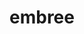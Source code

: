 ---
title: "embree"
layout: cache
categories: [package, develop]
meta: {"versions": ["3.13.5"], "compilers": ["gcc@=11.1.0"], "oss": ["ubuntu20.04"], "platforms": ["linux"], "targets": ["x86_64_v3"], "stacks": ["data-vis-sdk", "root"], "num_specs": 27, "num_specs_by_stack": {"data-vis-sdk": 27, "root": 27}}
spec_details: [{"hash": "7uocedwdzp2ynvqnkhk3fy5ss2vdisrh", "compiler": "gcc@=11.1.0", "versions": ["3.13.5"], "os": "ubuntu20.04", "platform": "linux", "target": "x86_64_v3", "variants": ["build_system=cmake", "build_type=Release", "generator=make", "~ipo", "+ispc", "patches=3af5a65"], "stacks": ["data-vis-sdk", "root"], "size": "-", "tarball": "https://binaries.spack.io/develop/build_cache/linux-ubuntu20.04-x86_64_v3/gcc-11.1.0/embree-3.13.5/linux-ubuntu20.04-x86_64_v3-gcc-11.1.0-embree-3.13.5-7uocedwdzp2ynvqnkhk3fy5ss2vdisrh.spack"}, {"hash": "y3wtirwi7qrf77vfa5lrcmy7cblc2wk5", "compiler": "gcc@=11.1.0", "versions": ["3.13.5"], "os": "ubuntu20.04", "platform": "linux", "target": "x86_64_v3", "variants": ["build_system=cmake", "build_type=Release", "generator=make", "~ipo", "+ispc", "patches=3af5a65"], "stacks": ["data-vis-sdk", "root"], "size": "-", "tarball": "https://binaries.spack.io/develop/build_cache/linux-ubuntu20.04-x86_64_v3/gcc-11.1.0/embree-3.13.5/linux-ubuntu20.04-x86_64_v3-gcc-11.1.0-embree-3.13.5-y3wtirwi7qrf77vfa5lrcmy7cblc2wk5.spack"}, {"hash": "sqtqv5py25isfekune5oqmphvbydxxae", "compiler": "gcc@=11.1.0", "versions": ["3.13.5"], "os": "ubuntu20.04", "platform": "linux", "target": "x86_64_v3", "variants": ["build_system=cmake", "build_type=Release", "generator=make", "~ipo", "+ispc", "patches=3af5a65"], "stacks": ["data-vis-sdk", "root"], "size": "-", "tarball": "https://binaries.spack.io/develop/build_cache/linux-ubuntu20.04-x86_64_v3/gcc-11.1.0/embree-3.13.5/linux-ubuntu20.04-x86_64_v3-gcc-11.1.0-embree-3.13.5-sqtqv5py25isfekune5oqmphvbydxxae.spack"}, {"hash": "ogmgjevpbnui4mxbibhyqws4ci7367nw", "compiler": "gcc@=11.1.0", "versions": ["3.13.5"], "os": "ubuntu20.04", "platform": "linux", "target": "x86_64_v3", "variants": ["build_system=cmake", "build_type=Release", "generator=make", "~ipo", "+ispc", "patches=3af5a65"], "stacks": ["data-vis-sdk", "root"], "size": "-", "tarball": "https://binaries.spack.io/develop/build_cache/linux-ubuntu20.04-x86_64_v3/gcc-11.1.0/embree-3.13.5/linux-ubuntu20.04-x86_64_v3-gcc-11.1.0-embree-3.13.5-ogmgjevpbnui4mxbibhyqws4ci7367nw.spack"}, {"hash": "tgmylxibtjup5gn22l5puix72pleilt4", "compiler": "gcc@=11.1.0", "versions": ["3.13.5"], "os": "ubuntu20.04", "platform": "linux", "target": "x86_64_v3", "variants": ["build_system=cmake", "build_type=Release", "generator=make", "~ipo", "+ispc", "patches=3af5a65"], "stacks": ["data-vis-sdk", "root"], "size": "-", "tarball": "https://binaries.spack.io/develop/build_cache/linux-ubuntu20.04-x86_64_v3/gcc-11.1.0/embree-3.13.5/linux-ubuntu20.04-x86_64_v3-gcc-11.1.0-embree-3.13.5-tgmylxibtjup5gn22l5puix72pleilt4.spack"}, {"hash": "fvyyfoh6i2eboxk4cxdln6frwjmdaxfv", "compiler": "gcc@=11.1.0", "versions": ["3.13.5"], "os": "ubuntu20.04", "platform": "linux", "target": "x86_64_v3", "variants": ["build_system=cmake", "build_type=Release", "generator=make", "~ipo", "+ispc", "patches=3af5a65"], "stacks": ["data-vis-sdk", "root"], "size": "-", "tarball": "https://binaries.spack.io/develop/build_cache/linux-ubuntu20.04-x86_64_v3/gcc-11.1.0/embree-3.13.5/linux-ubuntu20.04-x86_64_v3-gcc-11.1.0-embree-3.13.5-fvyyfoh6i2eboxk4cxdln6frwjmdaxfv.spack"}, {"hash": "obesbufbrl5uswzld5ii55kq7p2buzc5", "compiler": "gcc@=11.1.0", "versions": ["3.13.5"], "os": "ubuntu20.04", "platform": "linux", "target": "x86_64_v3", "variants": ["build_system=cmake", "build_type=Release", "generator=make", "~ipo", "+ispc", "patches=3af5a65"], "stacks": ["data-vis-sdk", "root"], "size": "-", "tarball": "https://binaries.spack.io/develop/build_cache/linux-ubuntu20.04-x86_64_v3/gcc-11.1.0/embree-3.13.5/linux-ubuntu20.04-x86_64_v3-gcc-11.1.0-embree-3.13.5-obesbufbrl5uswzld5ii55kq7p2buzc5.spack"}, {"hash": "kffbqe2fp46rih6zr7f24cojh3yk3jxm", "compiler": "gcc@=11.1.0", "versions": ["3.13.5"], "os": "ubuntu20.04", "platform": "linux", "target": "x86_64_v3", "variants": ["build_system=cmake", "build_type=Release", "generator=make", "~ipo", "+ispc", "patches=3af5a65"], "stacks": ["data-vis-sdk", "root"], "size": "-", "tarball": "https://binaries.spack.io/develop/build_cache/linux-ubuntu20.04-x86_64_v3/gcc-11.1.0/embree-3.13.5/linux-ubuntu20.04-x86_64_v3-gcc-11.1.0-embree-3.13.5-kffbqe2fp46rih6zr7f24cojh3yk3jxm.spack"}, {"hash": "26jy6y4gbr5yhbcjc5fp66iazp2n7suf", "compiler": "gcc@=11.1.0", "versions": ["3.13.5"], "os": "ubuntu20.04", "platform": "linux", "target": "x86_64_v3", "variants": ["build_system=cmake", "build_type=Release", "generator=make", "~ipo", "+ispc", "patches=3af5a65"], "stacks": ["data-vis-sdk", "root"], "size": "-", "tarball": "https://binaries.spack.io/develop/build_cache/linux-ubuntu20.04-x86_64_v3/gcc-11.1.0/embree-3.13.5/linux-ubuntu20.04-x86_64_v3-gcc-11.1.0-embree-3.13.5-26jy6y4gbr5yhbcjc5fp66iazp2n7suf.spack"}, {"hash": "ugmmveuxjda733keehebfxv5wui24z6o", "compiler": "gcc@=11.1.0", "versions": ["3.13.5"], "os": "ubuntu20.04", "platform": "linux", "target": "x86_64_v3", "variants": ["build_system=cmake", "build_type=Release", "generator=make", "~ipo", "+ispc", "patches=3af5a65"], "stacks": ["data-vis-sdk", "root"], "size": "-", "tarball": "https://binaries.spack.io/develop/build_cache/linux-ubuntu20.04-x86_64_v3/gcc-11.1.0/embree-3.13.5/linux-ubuntu20.04-x86_64_v3-gcc-11.1.0-embree-3.13.5-ugmmveuxjda733keehebfxv5wui24z6o.spack"}, {"hash": "lltprmdvufwe5mgh7lsnt4y2g4snydie", "compiler": "gcc@=11.1.0", "versions": ["3.13.5"], "os": "ubuntu20.04", "platform": "linux", "target": "x86_64_v3", "variants": ["build_system=cmake", "build_type=Release", "generator=make", "~ipo", "+ispc", "patches=3af5a65"], "stacks": ["data-vis-sdk", "root"], "size": "-", "tarball": "https://binaries.spack.io/develop/build_cache/linux-ubuntu20.04-x86_64_v3/gcc-11.1.0/embree-3.13.5/linux-ubuntu20.04-x86_64_v3-gcc-11.1.0-embree-3.13.5-lltprmdvufwe5mgh7lsnt4y2g4snydie.spack"}, {"hash": "wfbd7iktiqybagasrfpznb5b3ayu6i6p", "compiler": "gcc@=11.1.0", "versions": ["3.13.5"], "os": "ubuntu20.04", "platform": "linux", "target": "x86_64_v3", "variants": ["build_system=cmake", "build_type=Release", "generator=make", "~ipo", "+ispc", "patches=3af5a65"], "stacks": ["data-vis-sdk", "root"], "size": "-", "tarball": "https://binaries.spack.io/develop/build_cache/linux-ubuntu20.04-x86_64_v3/gcc-11.1.0/embree-3.13.5/linux-ubuntu20.04-x86_64_v3-gcc-11.1.0-embree-3.13.5-wfbd7iktiqybagasrfpznb5b3ayu6i6p.spack"}, {"hash": "wou7xrqkegqrn3ru4vwhzycyip5wquey", "compiler": "gcc@=11.1.0", "versions": ["3.13.5"], "os": "ubuntu20.04", "platform": "linux", "target": "x86_64_v3", "variants": ["build_system=cmake", "build_type=Release", "generator=make", "~ipo", "+ispc", "patches=3af5a65"], "stacks": ["data-vis-sdk", "root"], "size": "-", "tarball": "https://binaries.spack.io/develop/build_cache/linux-ubuntu20.04-x86_64_v3/gcc-11.1.0/embree-3.13.5/linux-ubuntu20.04-x86_64_v3-gcc-11.1.0-embree-3.13.5-wou7xrqkegqrn3ru4vwhzycyip5wquey.spack"}, {"hash": "eg7iiybfftixvswq65ndk62m3wcd2hfd", "compiler": "gcc@=11.1.0", "versions": ["3.13.5"], "os": "ubuntu20.04", "platform": "linux", "target": "x86_64_v3", "variants": ["build_system=cmake", "build_type=Release", "generator=make", "~ipo", "+ispc", "patches=3af5a65"], "stacks": ["data-vis-sdk", "root"], "size": "-", "tarball": "https://binaries.spack.io/develop/build_cache/linux-ubuntu20.04-x86_64_v3/gcc-11.1.0/embree-3.13.5/linux-ubuntu20.04-x86_64_v3-gcc-11.1.0-embree-3.13.5-eg7iiybfftixvswq65ndk62m3wcd2hfd.spack"}, {"hash": "shx6nea5uhc7j7nc3uddi2wcwxvaml2w", "compiler": "gcc@=11.1.0", "versions": ["3.13.5"], "os": "ubuntu20.04", "platform": "linux", "target": "x86_64_v3", "variants": ["build_system=cmake", "build_type=Release", "generator=make", "~ipo", "+ispc", "patches=3af5a65"], "stacks": ["data-vis-sdk", "root"], "size": "-", "tarball": "https://binaries.spack.io/develop/build_cache/linux-ubuntu20.04-x86_64_v3/gcc-11.1.0/embree-3.13.5/linux-ubuntu20.04-x86_64_v3-gcc-11.1.0-embree-3.13.5-shx6nea5uhc7j7nc3uddi2wcwxvaml2w.spack"}, {"hash": "ibi6eqclyjode76squt6fshn4mfiborw", "compiler": "gcc@=11.1.0", "versions": ["3.13.5"], "os": "ubuntu20.04", "platform": "linux", "target": "x86_64_v3", "variants": ["build_system=cmake", "build_type=Release", "generator=make", "~ipo", "+ispc", "patches=3af5a65"], "stacks": ["data-vis-sdk", "root"], "size": "-", "tarball": "https://binaries.spack.io/develop/build_cache/linux-ubuntu20.04-x86_64_v3/gcc-11.1.0/embree-3.13.5/linux-ubuntu20.04-x86_64_v3-gcc-11.1.0-embree-3.13.5-ibi6eqclyjode76squt6fshn4mfiborw.spack"}, {"hash": "5omkxzxzczxtqvmkvnmpszbe45e56qm5", "compiler": "gcc@=11.1.0", "versions": ["3.13.5"], "os": "ubuntu20.04", "platform": "linux", "target": "x86_64_v3", "variants": ["build_system=cmake", "build_type=Release", "generator=make", "~ipo", "+ispc", "patches=3af5a65"], "stacks": ["data-vis-sdk", "root"], "size": "-", "tarball": "https://binaries.spack.io/develop/build_cache/linux-ubuntu20.04-x86_64_v3/gcc-11.1.0/embree-3.13.5/linux-ubuntu20.04-x86_64_v3-gcc-11.1.0-embree-3.13.5-5omkxzxzczxtqvmkvnmpszbe45e56qm5.spack"}, {"hash": "gek5jibzp2gumwuwlaqg3akuucov3awi", "compiler": "gcc@=11.1.0", "versions": ["3.13.5"], "os": "ubuntu20.04", "platform": "linux", "target": "x86_64_v3", "variants": ["build_system=cmake", "build_type=Release", "generator=make", "~ipo", "+ispc", "patches=3af5a65"], "stacks": ["data-vis-sdk", "root"], "size": "-", "tarball": "https://binaries.spack.io/develop/build_cache/linux-ubuntu20.04-x86_64_v3/gcc-11.1.0/embree-3.13.5/linux-ubuntu20.04-x86_64_v3-gcc-11.1.0-embree-3.13.5-gek5jibzp2gumwuwlaqg3akuucov3awi.spack"}, {"hash": "s5jncfxs5nxckhtlugk77vunb6ubhuq5", "compiler": "gcc@=11.1.0", "versions": ["3.13.5"], "os": "ubuntu20.04", "platform": "linux", "target": "x86_64_v3", "variants": ["build_system=cmake", "build_type=Release", "generator=make", "~ipo", "+ispc", "patches=3af5a65"], "stacks": ["data-vis-sdk", "root"], "size": "-", "tarball": "https://binaries.spack.io/develop/build_cache/linux-ubuntu20.04-x86_64_v3/gcc-11.1.0/embree-3.13.5/linux-ubuntu20.04-x86_64_v3-gcc-11.1.0-embree-3.13.5-s5jncfxs5nxckhtlugk77vunb6ubhuq5.spack"}, {"hash": "7sokgcgt4xpvtm6cd25w6z7nddoshhvx", "compiler": "gcc@=11.1.0", "versions": ["3.13.5"], "os": "ubuntu20.04", "platform": "linux", "target": "x86_64_v3", "variants": ["build_system=cmake", "build_type=Release", "generator=make", "~ipo", "+ispc", "patches=3af5a65"], "stacks": ["data-vis-sdk", "root"], "size": "-", "tarball": "https://binaries.spack.io/develop/build_cache/linux-ubuntu20.04-x86_64_v3/gcc-11.1.0/embree-3.13.5/linux-ubuntu20.04-x86_64_v3-gcc-11.1.0-embree-3.13.5-7sokgcgt4xpvtm6cd25w6z7nddoshhvx.spack"}, {"hash": "td3aqm7cyplgrilud4pkvb75a5jxeipb", "compiler": "gcc@=11.1.0", "versions": ["3.13.5"], "os": "ubuntu20.04", "platform": "linux", "target": "x86_64_v3", "variants": ["build_system=cmake", "build_type=Release", "generator=make", "~ipo", "+ispc", "patches=3af5a65"], "stacks": ["data-vis-sdk", "root"], "size": "-", "tarball": "https://binaries.spack.io/develop/build_cache/linux-ubuntu20.04-x86_64_v3/gcc-11.1.0/embree-3.13.5/linux-ubuntu20.04-x86_64_v3-gcc-11.1.0-embree-3.13.5-td3aqm7cyplgrilud4pkvb75a5jxeipb.spack"}, {"hash": "hdqbmgo36zdtzcprfzcivelhegn2qfx7", "compiler": "gcc@=11.1.0", "versions": ["3.13.5"], "os": "ubuntu20.04", "platform": "linux", "target": "x86_64_v3", "variants": ["build_system=cmake", "build_type=Release", "generator=make", "~ipo", "+ispc", "patches=3af5a65"], "stacks": ["data-vis-sdk", "root"], "size": "-", "tarball": "https://binaries.spack.io/develop/build_cache/linux-ubuntu20.04-x86_64_v3/gcc-11.1.0/embree-3.13.5/linux-ubuntu20.04-x86_64_v3-gcc-11.1.0-embree-3.13.5-hdqbmgo36zdtzcprfzcivelhegn2qfx7.spack"}, {"hash": "ozacychabhutyxuevnp4bvokun3itpa7", "compiler": "gcc@=11.1.0", "versions": ["3.13.5"], "os": "ubuntu20.04", "platform": "linux", "target": "x86_64_v3", "variants": ["build_system=cmake", "build_type=Release", "generator=make", "~ipo", "+ispc"], "stacks": ["data-vis-sdk", "root"], "size": "-", "tarball": "https://binaries.spack.io/develop/build_cache/linux-ubuntu20.04-x86_64_v3/gcc-11.1.0/embree-3.13.5/linux-ubuntu20.04-x86_64_v3-gcc-11.1.0-embree-3.13.5-ozacychabhutyxuevnp4bvokun3itpa7.spack"}, {"hash": "26q3zsabftrai72zgycppbui6ttre2jt", "compiler": "gcc@=11.1.0", "versions": ["3.13.5"], "os": "ubuntu20.04", "platform": "linux", "target": "x86_64_v3", "variants": ["build_system=cmake", "build_type=Release", "generator=make", "~ipo", "+ispc", "patches=3af5a65"], "stacks": ["data-vis-sdk", "root"], "size": "-", "tarball": "https://binaries.spack.io/develop/build_cache/linux-ubuntu20.04-x86_64_v3/gcc-11.1.0/embree-3.13.5/linux-ubuntu20.04-x86_64_v3-gcc-11.1.0-embree-3.13.5-26q3zsabftrai72zgycppbui6ttre2jt.spack"}, {"hash": "6p7rsn54s3brhtzfchsknsv34uc5hzmy", "compiler": "gcc@=11.1.0", "versions": ["3.13.5"], "os": "ubuntu20.04", "platform": "linux", "target": "x86_64_v3", "variants": ["build_system=cmake", "build_type=Release", "generator=make", "~ipo", "+ispc", "patches=3af5a65"], "stacks": ["data-vis-sdk", "root"], "size": "-", "tarball": "https://binaries.spack.io/develop/build_cache/linux-ubuntu20.04-x86_64_v3/gcc-11.1.0/embree-3.13.5/linux-ubuntu20.04-x86_64_v3-gcc-11.1.0-embree-3.13.5-6p7rsn54s3brhtzfchsknsv34uc5hzmy.spack"}, {"hash": "vjxqcbdvalgu6spe62wkfgq3yhu3h2ok", "compiler": "gcc@=11.1.0", "versions": ["3.13.5"], "os": "ubuntu20.04", "platform": "linux", "target": "x86_64_v3", "variants": ["build_system=cmake", "build_type=Release", "generator=make", "~ipo", "+ispc", "patches=3af5a65"], "stacks": ["data-vis-sdk", "root"], "size": "-", "tarball": "https://binaries.spack.io/develop/build_cache/linux-ubuntu20.04-x86_64_v3/gcc-11.1.0/embree-3.13.5/linux-ubuntu20.04-x86_64_v3-gcc-11.1.0-embree-3.13.5-vjxqcbdvalgu6spe62wkfgq3yhu3h2ok.spack"}, {"hash": "2qc74opcqbp2vzt7gyjenhz5k46jr7zc", "compiler": "gcc@=11.1.0", "versions": ["3.13.5"], "os": "ubuntu20.04", "platform": "linux", "target": "x86_64_v3", "variants": ["build_system=cmake", "build_type=Release", "generator=make", "~ipo", "+ispc", "patches=3af5a65"], "stacks": ["data-vis-sdk", "root"], "size": "-", "tarball": "https://binaries.spack.io/develop/build_cache/linux-ubuntu20.04-x86_64_v3/gcc-11.1.0/embree-3.13.5/linux-ubuntu20.04-x86_64_v3-gcc-11.1.0-embree-3.13.5-2qc74opcqbp2vzt7gyjenhz5k46jr7zc.spack"}]
---